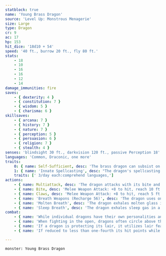 ```yaml
---
statblock: true
name: 'Young Brass Dragon'
source: 'Level Up: Monstrous Menagerie'
size: Large
type: Dragon
cr: 9
ac: 17
hp: 153
hit_dice: '18d10 + 54'
speed: '40 ft., burrow 20 ft., fly 80 ft.'
stats:
    - 18
    - 10
    - 16
    - 16
    - 12
    - 14
damage_immunities: fire
saves:
    - { dexterity: 4 }
    - { constitution: 7 }
    - { wisdom: 5 }
    - { charisma: 6 }
skillsaves:
    - { arcana: 7 }
    - { history: 7 }
    - { nature: 7 }
    - { perception: 5 }
    - { persuasion: 6 }
    - { religion: 7 }
    - { stealth: 4 }
senses: 'blindsight 30 ft., darkvision 120 ft., passive Perception 18'
languages: 'Common, Draconic, one more'
traits:
    0: { name: Self-Sufficient, desc: 'The brass dragon can subsist on only a quart of water and a pound of food per day.' }
    1: { name: 'Innate Spellcasting', desc: "The dragon's spellcasting ability is Charisma (save DC 14). It can innately cast the following spells, requiring no material components." }
    traits: [' 3/day each:comprehend languages,']
actions:
    - { name: Multiattack, desc: 'The dragon attacks with its bite and twice with its claws.' }
    - { name: Bite, desc: 'Melee Weapon Attack: +8 to hit, reach 10 ft., one target. Hit: 20 (3d10 + 4) piercing damage plus 4 (1d8) fire damage.' }
    - { name: Claws, desc: 'Melee Weapon Attack: +8 to hit, reach 5 ft., one target. Hit: 13 (2d8 + 4) slashing damage.' }
    - { name: 'Breath Weapons (Recharge 56)', desc: 'The dragon uses one of the following breath weapons:' }
    - { name: 'Molten Breath', desc: 'The dragon exhales molten glass in a 40-foot-long, 5-foot-wide line. Each creature in the area makes a DC 15 Dexterity saving throw, taking 38 (11d6) fire damage on a failed save or half damage on a success.' }
    - { name: 'Sleep Breath', desc: 'The dragon exhales sleep gas in a 30-foot cone. Each creature in the area makes a DC 15 Constitution saving throw. On a failure, a creature falls unconscious for 10 minutes or until it takes damage or someone uses an action to wake it.' }
combat:
    - { name: 'While individual dragons have their own personalities and tactics, most rely heavily on their breath weapons', desc: 'They use them whenever they can, preferably from maximum distance and while flying above their enemies.' }
    - { name: 'When fighting in the open, dragons often circle above their enemies as they wait for their breath weapons to recharge', desc: "They only close to melee if their enemies deal significant damage with ranged attacks, or if they can savage an enemy cut off from its allies. Once bloodied, dragons become more aggressive, attacking with bite and claws when their breath weapons aren't available." }
    - { name: 'If a dragon is protecting its lair, it utilizes lair features, traps, allies, and architecture such as escape tunnels to keep up a hit-and-run fight, reappearing only when it has a fully-recharged breath weapon', desc: 'If the dragon is forced into melee combat, it uses its bite and claws against a single foe. If it has legendary actions like Roar and Wing Attack, it uses them to disperse its other enemies.' }
    - { name: 'If reduced to less than one-fourth its hit points while fighting in the open, a dragon flies away', desc: 'However, it fights to the death to defend its lair, unless it can regain the upper hand through tricks or bargains.' }

---
```

```statblock
monster: Young Brass Dragon
```
